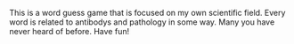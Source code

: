 This is a word guess game that is focused on my own scientific field. Every word is related to antibodys and pathology in some way. Many you have never heard of before. 
Have fun!